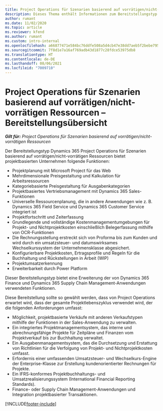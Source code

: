 ```yaml
---
title: Project Operations für Szenarien basierend auf vorrätigen/nicht-vorrätigen Ressourcen – Bereitstellungsübersicht
description: Dieses Thema enthält Informationen zum Bereitstellungstyp Project Operations für Szenarien basierend auf vorrätigen/nicht-vorrätigen Ressourcen.
author: rumant
ms.date: 11/02/2020
ms.topic: article
ms.reviewer: kfend
ms.author: rumant
ms.custom: intro-internal
ms.openlocfilehash: a66877471e584bc76ddfe508a5d4cb47e38dd7aeb5f2bebe795b41a1de462ef9
ms.sourcegitcommit: 7f8d1e7a16af769adb43d1877c28fdce53975db8
ms.translationtype: HT
ms.contentlocale: de-DE
ms.lasthandoff: 08/06/2021
ms.locfileid: "7009710"
---
```

# <a name="project-operations-for-resourcenon-stocked-based-scenarios-deployment-overview"></a>Project Operations für Szenarien basierend auf vorrätigen/nicht-vorrätigen Ressourcen – Bereitstellungsübersicht

_**Gilt für:** Project Operations für Szenarien basierend auf vorrätigen/nicht-vorrätigen Ressourcen_

Der Bereitstellungstyp Dynamics 365 Project Operations für Szenarien basierend auf vorrätigen/nicht-vorrätigen Ressourcen bietet projektbasierten Unternehmen folgende Funktionen:

- Projektplanung mit Microsoft Project für das Web
- Mehrdimensionale Preisgestaltung und Kalkulation für Arbeitsressourcen
- Kategoriebasierte Preisgestaltung für Ausgabenkategorien
- Projektbasiertes Vertriebsmanagement mit Dynamics 365 Sales-Funktionen
- Universelle Ressourcenplanung, die in andere Anwendungen wie z. B. Dynamics 365 Field Service und Dynamics 365 Customer Service integriert ist
- Projektfortschritt und Zeiterfassung
- Grundlegende und vollständige Kostenmanagementumgebungen für Projekt- und Nichtprojektkosten einschließlich Belegerfassung mithilfe von OCR-Funktionen
- Die Rechnungsstellung erstreckt sich von Proforma bis zum Kunden und wird durch ein umsatzsteuer- und datumswirksames Wechselkurssystem der Unternehmensklasse abgesichert.
- Konfigurierbare Projektkosten, Ertragsprofile und Regeln für die Buchhaltung und Rückstellungen in Arbeit (WIP)
- Projektumsatzerkennung
- Erweiterbarkeit durch Power Platform

Dieser Bereitstellungstyp bietet eine Erweiterung der von Dynamics 365 Finance und Dynamics 365 Supply Chain Management-Anwendungen verwendeten Funktionen.

Diese Bereitstellung sollte so gewählt werden, dass von Project Operations erwartet wird, dass der gesamte Projektlebenszyklus verwendet wird, der die folgenden Anforderungen umfasst:

- Möglichkeit, projektbasierte Verkäufe mit anderen Verkaufstypen mithilfe der Funktionen in der Sales-Anwendung zu verwalten.
- Ein integriertes Projektmanagementsystem, das interne und abrechnungsfähige Projekte für Zeitpläne und Finanzen vom Projektverkauf bis zur Buchhaltung verwaltet.
- Ein Ausgabenmanagementsystem, das die Durchsetzung und Erstattung von Richtlinien für die Verfolgung von Projekt- und Nichtprojektkosten umfasst.
- Erfordernis einer umfassenden Umsatzsteuer- und Wechselkurs-Engine der Enterprise-Klasse zur Erstellung kundenorientierter Rechnungen für Projekte.
- Ein IFRS-konformes Projektbuchhaltungs- und Umsatzrealisierungssystem (International Financial Reporting Standards).
- Finance- oder Supply Chain Management-Anwendungen und Integration projektbasierter Transaktionen.


[!INCLUDE[footer-include](../includes/footer-banner.md)]